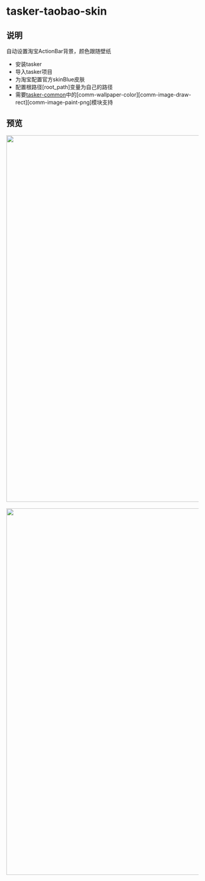 # tasker-taobao-skin



## 说明
自动设置淘宝ActionBar背景，颜色跟随壁纸
* 安装tasker
* 导入tasker项目
* 为淘宝配置官方skinBlue皮肤
* 配置根路径[root_path]变量为自己的路径
* 需要[tasker-common](https://github.com/bjc5233/tasker-common)中的[comm-wallpaper-color][comm-image-draw-rect][comm-image-paint-png]模块支持


## 预览
<div align=center><img height="960" width="540" src="https://github.com/bjc5233/tasker-taobao-skin/raw/master/resources/Screenshot_2017-09-25-20-10-26-999.png"/></div>
<br>
<div align=center><img height="960" width="540" src="https://github.com/bjc5233/tasker-taobao-skin/raw/master/resources/Screenshot_2017-09-25-20-20-15-170.png"/></div>